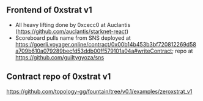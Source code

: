 ## Frontend of 0xstrat v1
- All heavy lifting done by 0xcecc0 at Auclantis (https://github.com/auclantis/starknet-react)
- Scoreboard pulls name from SNS deployed at https://goerli.voyager.online/contract/0x00b14b453b3bf720812269d58a709b610a079289becfd53ddb00ff579101a04a#writeContract; repo at https://github.com/guiltygyoza/sns

## Contract repo of 0xstrat v1
https://github.com/topology-gg/fountain/tree/v0.1/examples/zeroxstrat_v1

